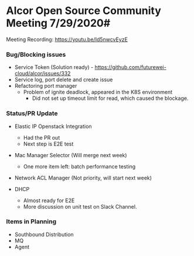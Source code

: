 # Alcor Open Source Community Meeting 7/29/2020#

Meeting Recording: https://youtu.be/Id5nwcvEyzE

### Bug/Blocking issues
 
* Service Token (Solution ready) - https://github.com/futurewei-cloud/alcor/issues/332
* Service log, port delete and create issue
* Refactoring port manager
  * Problem of ignite deadlock, appeared in the K8S environment
     * Did not set up timeout limit for read, which caused the blockage. 
 
 
### Status/PR Update
* Elastic IP Openstack Integration
   * Had the PR out
   * Next step is E2E test
* Mac Manager Selector (Will merge next week)
  
    * One more item left: batch performance testing
  
* Network ACL Manager (Not priority, will start next week)

* DHCP
  * Almost ready for E2E
  * More discussion on unit test on Slack Channel.
 
### Items in Planning
* Southbound Distribution
* MQ
* Agent